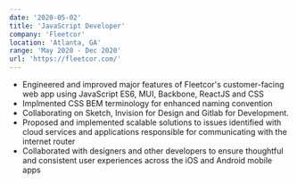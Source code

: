 ```yaml
---
date: '2020-05-02'
title: 'JavaScript Developer'
company: 'Fleetcor'
location: 'Atlanta, GA'
range: 'May 2020 - Dec 2020'
url: 'https://fleetcor.com/'
---
```


- Engineered and improved major features of Fleetcor's customer-facing web app using JavaScript ES6, MUI, Backbone, ReactJS and CSS
- Implmented CSS BEM terminology for enhanced naming convention 
- Collaborating on Sketch, Invision for Design and Gitlab for Development.
- Proposed and implemented scalable solutions to issues identified with cloud services and applications responsible for communicating with the internet router
- Collaborated with designers and other developers to ensure thoughtful and consistent user experiences across the iOS and Android mobile apps
